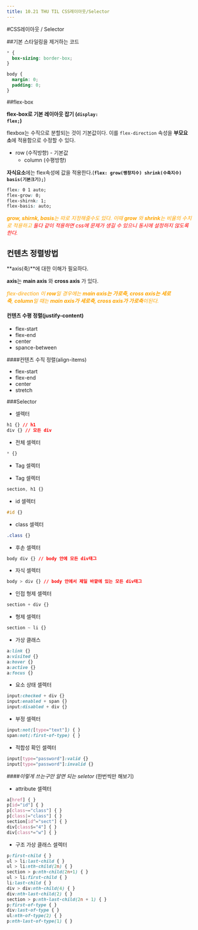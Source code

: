 ```yaml
---
title: 10.21 THU TIL CSS레이아웃/Selector
---
```


#CSS레이아웃 / Selector

##기본 스타일링을 제거하는 코드

```css
* {
  box-sizing: border-box;
}

body {
  margin: 0;
  padding: 0;
}
```

##flex-box

**flex-box로 기본 레이아웃 잡기 (<code>display: flex;</code>)**

flexbox는 수직으로 분할되는 것이 기본값이다. 이를 <code>flex-direction</code> 속성을 **부모요소**에 적용함으로 수정할 수 있다.

- row (수직방향) - 기본값
  - column (수평방향)

**자식요소**에는 flex속성에 값을 적용한다.(**<code>flex: grow(팽창지수) shrink(수축지수) basis(기본크기);</code>**)

```css
flex: 0 1 auto;
flex-grow: 0;
flex-shirnk: 1;
flex-basis: auto;
```

<span style="color:orange">***grow, shirnk, basis**는 따로 지정해줄수도 있다. 이때 **grow** 와 **shrink**는 비율의 수치로 적용하고 <Span style="color:red">둘다 같이 적용하면 css에 문제가 생길 수 있으니 동시에 설정하지 않도록 한다.</span>*</span>



## 컨텐츠 정렬방법

**axis(축)**에 대한 이해가 필요하다.

**axis**는 **main axis** 와 **cross axis** 가 있다.

<span style="color:orange">*flex-direction 이 **row**일 경우에는 **main axis는 가로축, cross axis는 세로축**, **column**일 때는 **main axis가 세로축, cross axis가 가로축**이된다.*</span>

#### 컨텐츠 수평 정렬(justify-content)

- flex-start
- flex-end
- center
- spance-between

####컨텐츠 수직 정렬(align-items)

- flex-start
- flex-end
- center
- stretch



###Selector

- 셀렉터

```css
h1 {} // h1
div {} // 모든 div
```

- 전체 셀렉터

```css
* {}
```

- Tag 셀렉터

- Tag 셀렉터

```css
section, h1 {}
```

- id 셀렉터

```css
#id {}
```

- class 셀렉터

```css
.class {}
```

- 후손 셀렉터

```css
body div {} // body 안에 모든 div태그
```

- 자식 셀렉터

```css
body > div {} // body 안에서 제일 바깥에 있는 모든 div태그
```

- 인접 형제 셀렉터

```css
section + div {}
```

- 형제 셀렉터

```css
section ~ li {}
```

- 가상 클래스

```css
a:link {}
a:visited {}
a:hover {}
a:active {}
a:focus {}
```

- 요소 상태 셀렉터

```css
input:checked + div {}
input:enabled + span {}
input:disabled + div {}
```

- 부정 셀렉터

```css
input:not([type="text"]) { }
span:not(:first-of-type) { }
```

- 적합성 확인 셀렉터

```css
input[type="password"]:valid {}
input[type="password"]:invalid {}
```



####*이렇게 쓰는구만 알면 되는 seletor* (한번씩만 해보기)

- attribute 셀렉터

```css
a[href] { }
p[id="id"] { }
p[class~="class"] { }
p[class|="class"] { }
section[id^="sect"] { }
div[class$="4"] { }
div[class*="w"] { }
```

- 구조 가상 클래스 셀렉터

```css
p:first-child { }
ul > li:last-child { }
ul > li:nth-child(2n) { }
section > p:nth-child(2n+1) { }
ul > li:first-child { }
li:last-child { }
div > div:nth-child(4) { }
div:nth-last-child(2) { }
section > p:nth-last-child(2n + 1) { }
p:first-of-type { }
div:last-of-type { }
ul:nth-of-type(2) { }
p:nth-last-of-type(1) { }
```
